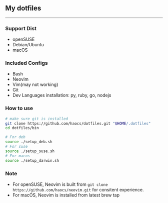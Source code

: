 ## My dotfiles 
---

### Support Dist
* openSUSE
* Debian/Ubuntu
* macOS

### Included Configs
* Bash
* Neovim
* Vim(may not working)
* Git
* Dev Languages installation: py, ruby, go, nodejs

### How to use
``` bash
# make sure git is installed
git clone https://github.com/haocs/dotfiles.git "$HOME/.dotfiles"
cd dotfiles/bin

# For deb
source ./setup_deb.sh
# For suse
source ./setup_suse.sh
# For macos
source ./setup_darwin.sh
```

### Note
* For openSUSE, Neovim is built from `git clone https://github.com/haocs/neovim.git` for consitent experience.
* For macOS, Neovim is installed from latest brew tap


